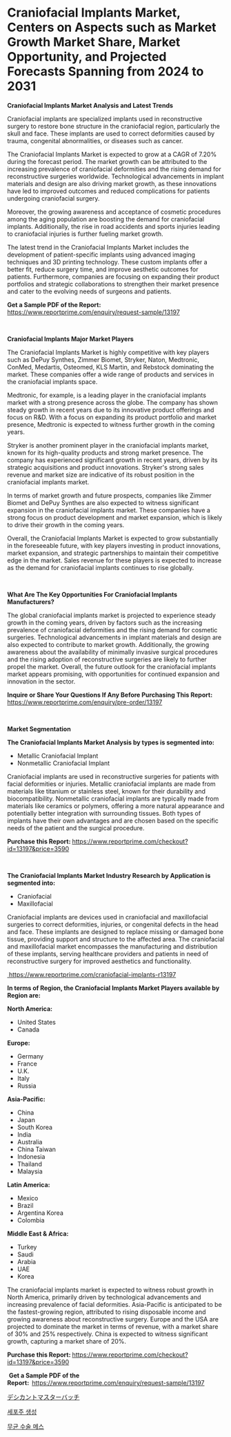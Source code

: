 <p><h1>Craniofacial Implants Market, Centers on Aspects such as Market Growth Market Share, Market Opportunity, and Projected Forecasts Spanning from 2024 to 2031</h1></p><p><strong>Craniofacial Implants Market Analysis and Latest Trends</strong></p>
<p><p>Craniofacial implants are specialized implants used in reconstructive surgery to restore bone structure in the craniofacial region, particularly the skull and face. These implants are used to correct deformities caused by trauma, congenital abnormalities, or diseases such as cancer.</p><p>The Craniofacial Implants Market is expected to grow at a CAGR of 7.20% during the forecast period. The market growth can be attributed to the increasing prevalence of craniofacial deformities and the rising demand for reconstructive surgeries worldwide. Technological advancements in implant materials and design are also driving market growth, as these innovations have led to improved outcomes and reduced complications for patients undergoing craniofacial surgery.</p><p>Moreover, the growing awareness and acceptance of cosmetic procedures among the aging population are boosting the demand for craniofacial implants. Additionally, the rise in road accidents and sports injuries leading to craniofacial injuries is further fueling market growth.</p><p>The latest trend in the Craniofacial Implants Market includes the development of patient-specific implants using advanced imaging techniques and 3D printing technology. These custom implants offer a better fit, reduce surgery time, and improve aesthetic outcomes for patients. Furthermore, companies are focusing on expanding their product portfolios and strategic collaborations to strengthen their market presence and cater to the evolving needs of surgeons and patients.</p></p>
<p><strong>Get a Sample PDF of the Report:&nbsp;</strong> <a href="https://www.reportprime.com/enquiry/request-sample/13197">https://www.reportprime.com/enquiry/request-sample/13197</a></p>
<p>&nbsp;</p>
<p><strong>Craniofacial Implants Major Market Players</strong></p>
<p><p>The Craniofacial Implants Market is highly competitive with key players such as DePuy Synthes, Zimmer Biomet, Stryker, Naton, Medtronic, ConMed, Medartis, Osteomed, KLS Martin, and Rebstock dominating the market. These companies offer a wide range of products and services in the craniofacial implants space.</p><p>Medtronic, for example, is a leading player in the craniofacial implants market with a strong presence across the globe. The company has shown steady growth in recent years due to its innovative product offerings and focus on R&D. With a focus on expanding its product portfolio and market presence, Medtronic is expected to witness further growth in the coming years.</p><p>Stryker is another prominent player in the craniofacial implants market, known for its high-quality products and strong market presence. The company has experienced significant growth in recent years, driven by its strategic acquisitions and product innovations. Stryker's strong sales revenue and market size are indicative of its robust position in the craniofacial implants market.</p><p>In terms of market growth and future prospects, companies like Zimmer Biomet and DePuy Synthes are also expected to witness significant expansion in the craniofacial implants market. These companies have a strong focus on product development and market expansion, which is likely to drive their growth in the coming years.</p><p>Overall, the Craniofacial Implants Market is expected to grow substantially in the foreseeable future, with key players investing in product innovations, market expansion, and strategic partnerships to maintain their competitive edge in the market. Sales revenue for these players is expected to increase as the demand for craniofacial implants continues to rise globally.</p></p>
<p>&nbsp;</p>
<p><strong>What Are The Key Opportunities For Craniofacial Implants Manufacturers?</strong></p>
<p><p>The global craniofacial implants market is projected to experience steady growth in the coming years, driven by factors such as the increasing prevalence of craniofacial deformities and the rising demand for cosmetic surgeries. Technological advancements in implant materials and design are also expected to contribute to market growth. Additionally, the growing awareness about the availability of minimally invasive surgical procedures and the rising adoption of reconstructive surgeries are likely to further propel the market. Overall, the future outlook for the craniofacial implants market appears promising, with opportunities for continued expansion and innovation in the sector.</p></p>
<p><strong>Inquire or Share Your Questions If Any Before Purchasing This Report:</strong> <a href="https://www.reportprime.com/enquiry/pre-order/13197">https://www.reportprime.com/enquiry/pre-order/13197</a></p>
<p>&nbsp;</p>
<p><strong>Market Segmentation</strong></p>
<p><strong>The Craniofacial Implants Market Analysis by types is segmented into:</strong></p>
<p><ul><li>Metallic Craniofacial Implant</li><li>Nonmetallic Craniofacial Implant</li></ul></p>
<p><p>Craniofacial implants are used in reconstructive surgeries for patients with facial deformities or injuries. Metallic craniofacial implants are made from materials like titanium or stainless steel, known for their durability and biocompatibility. Nonmetallic craniofacial implants are typically made from materials like ceramics or polymers, offering a more natural appearance and potentially better integration with surrounding tissues. Both types of implants have their own advantages and are chosen based on the specific needs of the patient and the surgical procedure.</p></p>
<p><strong>Purchase this Report:&nbsp;</strong><a href="https://www.reportprime.com/checkout?id=13197&price=3590">https://www.reportprime.com/checkout?id=13197&price=3590</a></p>
<p>&nbsp;</p>
<p><strong>The Craniofacial Implants Market Industry Research by Application is segmented into:</strong></p>
<p><ul><li>Craniofacial</li><li>Maxillofacial</li></ul></p>
<p><p>Craniofacial implants are devices used in craniofacial and maxillofacial surgeries to correct deformities, injuries, or congenital defects in the head and face. These implants are designed to replace missing or damaged bone tissue, providing support and structure to the affected area. The craniofacial and maxillofacial market encompasses the manufacturing and distribution of these implants, serving healthcare providers and patients in need of reconstructive surgery for improved aesthetics and functionality.</p></p>
<p><a href="https://www.reportprime.com/craniofacial-implants-r13197">&nbsp;https://www.reportprime.com/craniofacial-implants-r13197</a></p>
<p><strong>In terms of Region, the Craniofacial Implants Market Players available by Region are:</strong></p>
<p>
    <p> <strong> North America: </strong>
        <ul>
            <li>United States</li>
            <li>Canada</li>
        </ul>
        </p> 
    <p> <strong> Europe: </strong>
        <ul>
            <li>Germany</li>
            <li>France</li>
            <li>U.K.</li>
            <li>Italy</li>
            <li>Russia</li>
        </ul>
        </p> 
    <p> <strong> Asia-Pacific: </strong>
        <ul>
            <li>China</li>
            <li>Japan</li>
            <li>South Korea</li>
            <li>India</li>
            <li>Australia</li>
            <li>China Taiwan</li>
            <li>Indonesia</li>
            <li>Thailand</li>
            <li>Malaysia</li>
        </ul>
        </p> 
    <p> <strong> Latin America: </strong>
        <ul>
            <li>Mexico</li>
            <li>Brazil</li>
            <li>Argentina Korea</li>
            <li>Colombia</li>
        </ul>
        </p> 
    <p> <strong> Middle East & Africa: </strong>
        <ul>
            <li>Turkey</li>
            <li>Saudi</li>
            <li>Arabia</li>
            <li>UAE</li>
            <li>Korea</li>
        </ul>
    </p>
    </p>
<p><p>The craniofacial implants market is expected to witness robust growth in North America, primarily driven by technological advancements and increasing prevalence of facial deformities. Asia-Pacific is anticipated to be the fastest-growing region, attributed to rising disposable income and growing awareness about reconstructive surgery. Europe and the USA are projected to dominate the market in terms of revenue, with a market share of 30% and 25% respectively. China is expected to witness significant growth, capturing a market share of 20%.</p></p>
<p><strong>Purchase this Report: </strong><a href="https://www.reportprime.com/checkout?id=13197&price=3590">https://www.reportprime.com/checkout?id=13197&price=3590</a></p>
<p>&nbsp;<strong>Get a Sample PDF of the Report:&nbsp;&nbsp;</strong><a href="https://www.reportprime.com/enquiry/request-sample/13197">https://www.reportprime.com/enquiry/request-sample/13197</a></p>
<p><strong></strong></p>
<p><p><a href="https://medium.com/@jordymiller39/%E4%B9%BE%E7%87%A5%E5%89%A4%E3%83%9E%E3%82%B9%E3%82%BF%E3%83%BC%E3%83%90%E3%83%83%E3%83%81%E5%B8%82%E5%A0%B4%E3%81%AE%E3%82%A4%E3%83%B3%E3%82%B5%E3%82%A4%E3%83%88-%E5%B8%82%E5%A0%B4%E3%83%88%E3%83%AC%E3%83%B3%E3%83%89-%E6%88%90%E9%95%B7-2024%E5%B9%B4%E3%81%8B%E3%82%892031%E5%B9%B4%E3%81%BE%E3%81%A7%E3%81%AE%E4%BA%88%E6%B8%AC-3b6d29e6ae67">デシカントマスターバッチ</a></p><p><a href="https://medium.com/@domingowolf2022/%EC%84%B8%ED%8F%AC%EC%A3%BC-%EC%83%9D%EC%84%B1-%EC%8B%9C%EC%9E%A5-%EB%8F%99%ED%96%A5-%EB%B0%8F-%EC%8B%9C%EC%9E%A5-%EB%B6%84%EC%84%9D%EC%9D%80-2024-2031%EB%85%84%EC%9D%84-%EB%8C%80%EC%83%81%EC%9C%BC%EB%A1%9C-%EC%98%88%EC%B8%A1%EB%90%A9%EB%8B%88%EB%8B%A4-674d5db8fb2f">세포주 생성</a></p><p><a href="https://medium.com/@jewelmohr02/%EB%AC%B4%EA%B7%A0-%EC%99%B8%EA%B3%BC-%EC%88%98%EC%88%A0%EC%9A%A9-%EB%A9%B4%EB%8F%84%EC%B9%BC-%EC%8B%9C%EC%9E%A5-%EA%B7%9C%EB%AA%A8-%EB%B0%8F-%EC%8B%9C%EC%9E%A5-%EB%8F%99%ED%96%A5-%EC%99%84%EC%A0%84%ED%95%9C-%EC%82%B0%EC%97%85-%EA%B0%9C%EC%9A%94-2024-2031-144aedf2b97a">무균 수술 메스</a></p></p>